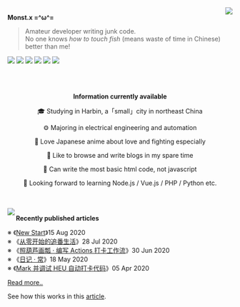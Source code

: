 <a href="https://github.com/anuraghazra/github-readme-stats">
  <img align="right" src="https://github-readme-stats.vercel.app/api?username=monsterxcn&show_icons=true&count_private=true&title_color=0366d6&text_color=24292e&icon_color=40c463&bg_color=fff" />
</a>

**Monst.x  =^ω^=**

> Amateur developer writing junk code. <br />
> No one knows *how to touch fish* (means waste of time in Chinese) better than me!

![](https://img.shields.io/badge/-HTML-e34f26?style=flat-square&logo=HTML5&logoColor=fff) ![](https://img.shields.io/badge/-CSS-1572b6?style=flat-square&logo=CSS3&labelColor=1572b6) ![](https://img.shields.io/badge/-JavaScript-e5cd0c?style=flat-square&logo=JavaScript&labelColor=f7df1e&logoColor=000) ![](https://img.shields.io/badge/-Clang-A8B9CC?style=flat-square&logo=C&logoColor=fff) ![](https://img.shields.io/badge/-Python-3776AB?style=flat-square&logo=Python&logoColor=fff) ![](https://img.shields.io/badge/-VSCode-007ACC?style=flat-square&logo=Visual%20Studio%20Code&logoColor=fff)

<br />

<br />

<div align="center">

**Information currently available**

🎓 Studying in Harbin, a「small」city in northeast China

⚙ Majoring in electrical engineering and automation

🍻 Love Japanese anime about love and fighting especially

📃 Like to browse and write blogs in my spare time

💩 Can write the most basic html code, not javascript

🎯 Looking forward to learning Node.js / Vue.js / PHP / Python etc.

</div>

<br />

<br />

<a href="https://github.com/anuraghazra/github-readme-stats">
  <img align="left" src="https://github-readme-stats.vercel.app/api/top-langs/?username=monsterxcn" />
</a>

**Recently published articles**

<!-- posts start -->

 ※ 《[New Start](https://blog.monsterx.cn/life/new-start-with-gridsome/)》15 Aug 2020<br />
 ※ 《[从零开始的追番生活](https://blog.monsterx.cn/tech/auto-download-bangumi-with-aria2-rss/)》28 Jul 2020<br />
 ※ 《[照葫芦画瓢 · 编写 Actions 打卡工作流](https://blog.monsterx.cn/tech/modified-github-actions-4-heu-checkin/)》30 Jun 2020<br />
 ※ 《[日记 · 常](https://blog.monsterx.cn/life/daily-impermanence/)》18 May 2020<br />
 ※ 《[Mark 并调试 HEU 自动打卡代码](https://blog.monsterx.cn/code/heu-auto-checkin-covid19/)》05 Apr 2020<br />


 [Read more..](https://blog.monsterx.cn/)

<!-- posts end -->

See how this works in this [article](https://blog.monsterx.cn/code/update-your-posts-in-readme/).
